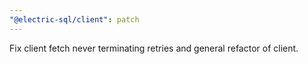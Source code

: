 ```yaml
---
"@electric-sql/client": patch
---
```


Fix client fetch never terminating retries and general refactor of client.
